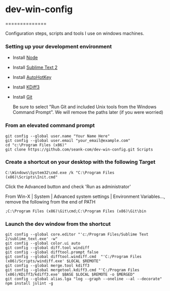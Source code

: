 # dev-win-config
==============

Configuration steps, scripts and tools I use on windows machines.

### Setting up your development environment

- Install [Node](http://nodejs.org/)
- Install [Sublime Text 2](http://www.sublimetext.com/2)
- Install [AutoHotKey](http://www.autohotkey.com/)
- Install [KDiff3](http://kdiff3.sourceforge.net/)
- Install [Git](http://msysgit.github.io/)

    Be sure to select "Run Git and included Unix tools from the Windows Command Prompt". We will remove the paths later (if you were worried)

### From an elevated command prompt

```
git config --global user.name "Your Name Here"
git config --global user.email "your_email@example.com"
cd "c:\Program Files (x86)"
git clone https://github.com/seank-com/dev-win-config.git Scripts
```

### Create a shortcut on your desktop with the following Target

```
C:\Windows\System32\cmd.exe /k "C:\Program Files (x86)\Scripts\Init.cmd"
```

Click the Advanced button and check 'Run as administrator'

From Win-X | System | Advanced system settings | Environment Variables..., remove the following from the end of PATH

```
;C:\Program Files (x86)\Git\cmd;C:\Program Files (x86)\Git\bin

```

### Launch the dev window from the shortcut

```
git config --global core.editor "'c:/Program Files/Sublime Text 2/sublime_text.exe' -w"
git config --global color.ui auto
git config --global diff.tool windiff
git config --global difftool.prompt false
git config --global difftool.windiff.cmd  "'C:/Program Files (x86)/Scripts/windiff.exe' $LOCAL $REMOTE"
git config --global merge.tool kdiff3
git config --global mergetool.kdiff3.cmd "'C:/Program Files (x86)/KDiff3/kdiff3.exe' $BASE $LOCAL $REMOTE -o $MERGED"
git config --global alias.lga "log --graph --oneline --al --decorate"
npm install jslint -g
```

